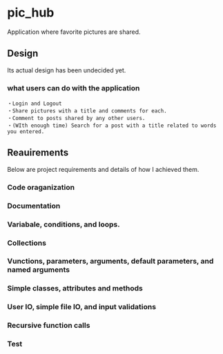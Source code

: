 # pic_hub
Application where favorite pictures are shared.
## Design
Its actual design has been undecided yet. 
### what users can do with the application
    ・Login and Logout
    ・Share pictures with a title and comments for each.
    ・Comment to posts shared by any other users.
    ・(WIth enough time) Search for a post with a title related to words you entered.
## Reauirements
Below are project requirements and details of how I achieved them.
### Code oraganization

### Documentation

### Variabale, conditions, and loops.

### Collections

### Vunctions, parameters, arguments, default parameters, and named arguments

### Simple classes, attributes and methods

### User IO, simple file IO, and input validations

### Recursive function calls

### Test
